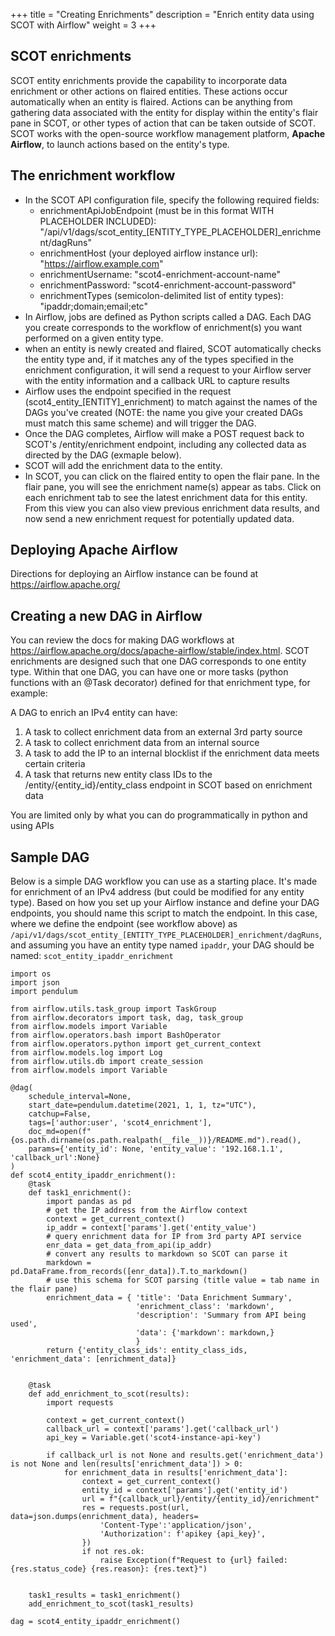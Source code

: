 +++
title = "Creating Enrichments"
description = "Enrich entity data using SCOT with Airflow"
weight = 3
+++

## SCOT enrichments
SCOT entity enrichments provide the capability to incorporate data enrichment or other actions on flaired entities. These actions occur automatically when an entity is flaired. Actions can be anything from gathering data associated with the entity for display within the entity's flair pane in SCOT, or other types of action that can be taken outside of SCOT. SCOT works with the open-source workflow management platform, **Apache Airflow**, to launch actions based on the entity's type. 

## The enrichment workflow
- In the SCOT API configuration file, specify the following required fields:
    - enrichmentApiJobEndpoint (must be in this format WITH PLACEHOLDER INCLUDED): "/api/v1/dags/scot_entity_[ENTITY_TYPE_PLACEHOLDER]_enrichment/dagRuns"
    - enrichmentHost (your deployed airflow instance url): "https://airflow.example.com"
    - enrichmentUsername: "scot4-enrichment-account-name"
    - enrichmentPassword: "scot4-enrichment-account-password"
    - enrichmentTypes (semicolon-delimited list of entity types): "ipaddr;domain;email;etc"
- In Airflow, jobs are defined as Python scripts called a DAG. Each DAG you create corresponds to the workflow of enrichment(s) you want performed on a given entity type. 
- when an entity is newly created and flaired, SCOT automatically checks the entity type and, if it matches any of the types specified in the enrichment configuration, it will send a request to your Airflow server with the entity information and a callback URL to capture results
- Airflow uses the endpoint specified in the request (scot4_entity_[ENTITY]_enrichment) to match against the names of the DAGs you've created (NOTE: the name you give your created DAGs must match this same scheme) and will trigger the DAG.
- Once the DAG completes, Airflow will make a POST request back to SCOT's /entity/enrichment endpoint, including any collected data as directed by the DAG (exmaple below).
- SCOT will add the enrichment data to the entity.
- In SCOT, you can click on the flaired entity to open the flair pane. In the flair pane, you will see the enrichment name(s) appear as tabs. Click on each enrichment tab to see the latest enrichment data for this entity. From this view you can also view previous enrichment data results, and now send a new enrichment request for potentially updated data.

## Deploying Apache Airflow
Directions for deploying an Airflow instance can be found at https://airflow.apache.org/

## Creating a new DAG in Airflow
You can review the docs for making DAG workflows at https://airflow.apache.org/docs/apache-airflow/stable/index.html.
SCOT enrichments are designed such that one DAG corresponds to one entity type. Within that one DAG, you can have one or more tasks (python functions with an @Task decorator) defined for that enrichment type, for example:

A DAG to enrich an IPv4 entity can have:
1. A task to collect enrichment data from an external 3rd party source
2. A task to collect enrichment data from an internal source
3. A task to add the IP to an internal blocklist if the enrichment data meets certain criteria
4. A task that returns new entity class IDs to the /entity/{entity_id}/entity_class endpoint in SCOT based on enrichment data

You are limited only by what you can do programmatically in python and using APIs

## Sample DAG
Below is a simple DAG workflow you can use as a starting place. It's made for enrichment of an IPv4 address (but could be modified for any entity type). Based on how you set up your Airflow instance and define your DAG endpoints, you should name this script to match the endpoint. In this case, where we define the endpoint (see workflow above) as `/api/v1/dags/scot_entity_[ENTITY_TYPE_PLACEHOLDER]_enrichment/dagRuns`, and assuming you have an entity type named `ipaddr`, your DAG should be named: `scot_entity_ipaddr_enrichment`

```
import os 
import json
import pendulum

from airflow.utils.task_group import TaskGroup
from airflow.decorators import task, dag, task_group
from airflow.models import Variable
from airflow.operators.bash import BashOperator
from airflow.operators.python import get_current_context
from airflow.models.log import Log
from airflow.utils.db import create_session
from airflow.models import Variable

@dag(
    schedule_interval=None,
    start_date=pendulum.datetime(2021, 1, 1, tz="UTC"),
    catchup=False,
    tags=['author:user', 'scot4_enrichment'],
    doc_md=open(f"{os.path.dirname(os.path.realpath(__file__))}/README.md").read(),
    params={'entity_id': None, 'entity_value': '192.168.1.1', 'callback_url':None}
)
def scot4_entity_ipaddr_enrichment():
    @task
    def task1_enrichment():
        import pandas as pd
        # get the IP address from the Airflow context
        context = get_current_context()
        ip_addr = context['params'].get('entity_value')
        # query enrichment data for IP from 3rd party API service
        enr_data = get_data_from_api(ip_addr)
        # convert any results to markdown so SCOT can parse it
        markdown = pd.DataFrame.from_records([enr_data]).T.to_markdown()
        # use this schema for SCOT parsing (title value = tab name in the flair pane)
        enrichment_data = { 'title': 'Data Enrichment Summary',
                            'enrichment_class': 'markdown',
                            'description': 'Summary from API being used',
                            'data': {'markdown': markdown,}
                            }
        return {'entity_class_ids': entity_class_ids, 'enrichment_data': [enrichment_data]}


    @task          
    def add_enrichment_to_scot(results):
        import requests

        context = get_current_context()
        callback_url = context['params'].get('callback_url')
        api_key = Variable.get('scot4-instance-api-key')

        if callback_url is not None and results.get('enrichment_data') is not None and len(results['enrichment_data']) > 0:
            for enrichment_data in results['enrichment_data']:
                context = get_current_context()
                entity_id = context['params'].get('entity_id')
                url = f"{callback_url}/entity/{entity_id}/enrichment"
                res = requests.post(url, data=json.dumps(enrichment_data), headers=
                    'Content-Type':'application/json',
                    'Authorization': f'apikey {api_key}',
                })
                if not res.ok:
                    raise Exception(f"Request to {url} failed: {res.status_code} {res.reason}: {res.text}")


    task1_results = task1_enrichment()
    add_enrichment_to_scot(task1_results)

dag = scot4_entity_ipaddr_enrichment()
```